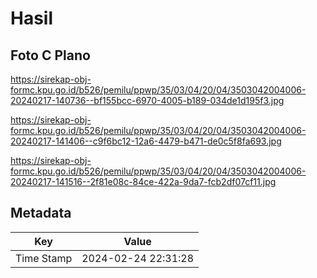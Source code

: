 # Hasil

## Foto C Plano

https://sirekap-obj-formc.kpu.go.id/b526/pemilu/ppwp/35/03/04/20/04/3503042004006-20240217-140736--bf155bcc-6970-4005-b189-034de1d195f3.jpg

https://sirekap-obj-formc.kpu.go.id/b526/pemilu/ppwp/35/03/04/20/04/3503042004006-20240217-141406--c9f6bc12-12a6-4479-b471-de0c5f8fa693.jpg

https://sirekap-obj-formc.kpu.go.id/b526/pemilu/ppwp/35/03/04/20/04/3503042004006-20240217-141516--2f81e08c-84ce-422a-9da7-fcb2df07cf11.jpg


## Metadata

| Key        | Value               |
| ---------- | ------------------- |
| Time Stamp | 2024-02-24 22:31:28 |



